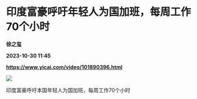 # 印度富豪呼吁年轻人为国加班，每周工作70个小时
**徐之玺**

**2023-10-30 11:45**

**https://www.yicai.com/video/101890396.html**

![](https://imgcdn.yicai.com/uppics/images/iOS/yicai/20231030073309486-697.jpg) 

印度富豪呼吁本国年轻人为国加班，每周工作70个小时